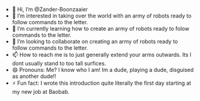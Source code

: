 - 👋 Hi, I’m @Zander-Boonzaaier
- 👀 I’m interested in taking over the world with an army of robots ready to follow commands to the letter.
- 🌱 I’m currently learning how to create an army of robots ready to folow commands to the letter.
- 💞️ I’m looking to collaborate on creating an army of robots ready to follow commands to the letter.
- 📫 How to reach me is to just generally extend your arms outwards. Its I dont usually stand to too tall surfices.
- 😄 Pronouns: Me? I know who I am! Im a dude, playing a dude, disguised as another dude!!
- ⚡ Fun fact: I wrote this introduction quite literally the first day starting at my new job at Baobab.

<!---
Zander-Boonzaaier/Zander-Boonzaaier is a ✨ special ✨ repository because its `README.md` (this file) appears on your GitHub profile.
You can click the Preview link to take a look at your changes.
--->
